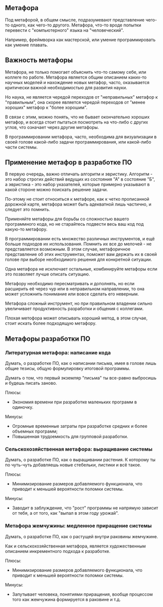 ## Метафора

  Под метафорой, в общем смысле, подразумевают представление чего-то одного, как чего-то другого. Метафора, что-то вроде попытки перевести с "компьютерного" языка на "человеческий".

  Например, фреймворка как мастерской, или умение программировать как умение плавать.

## Важность метафоры

  Метафора, не только помогает объяснить что-то самому себе, или коллеге по работе. Метафора является общим описанием каких-то научных моделей и нахождение новых метафор, часто, оказывается критически важной необходимостью для развития науки.

  Но наука, не является чередой переходов от "неправильных" метафор к "правильным", она скорее является чередой переходов от "менее хороших" метафор к "более хорошим".

  В связи с этим, можно понять, что не бывает окончательно хороших метафор, и всегда стоит пытаться посмотреть на что-либо с других углов, что означает через другие метафоры.

  В программировании метафора, часто, необходима для визуализации в своей голове какой-либо задачи программирования, или какой-либо части системы. 

## Применение метафор в разработке ПО

  В первую очередь, важно отличать алгоритм и эвристику. Алгоритм - это набор строгих действий ведущих из состояния "А" в состояние "Б", а эвристика - это набор указателей, которые примерно указывают в какой стороне можно поискать решение задачи.

  По-этому не стоит относиться к метафоре, как к четко прописанной дорожной карте, метафора может быть адекватной лишь частично, и следует это помнить.

  Применяйте метафоры для борьбы со сложностью вашего программного кода, но не старайтесь подвести весь ваш код под какую-то метафору.

  В программировании есть множество различных инструментов, и ещё больше подходов их использования. Помнить их все до мелочей - не представляется возможным. В этом случае, метафоричное представление об этих инструментах, поможет вам держать их в своей голове при выборе необходимого решения для конкретной ситуации.

  Одна метафора не исключает остальные, комбинируйте метафоры если это позволяет лучше описать ситуацию.
  
  Метафору необходимо пересматривать и дополнять, но если расширить её через чур или в неправильном направлении, то она может усложнить понимание или вовсе сделать его неверным.

  Метафора сложный инструмент, но при правильном владении сильно увеличивает продуктивность разработки и общения с коллегами.

  Плохая метофора может описывать хороший метод, в этом случае, стоит искать более подходящую метафору.

## Метафоры разработки ПО

### Литературная метафора: написание кода

  Думать, о разработке ПО, как о написании письма, имея в голове лишь общие тезисы, общую формулировку итоговой программы.

  Думать о том, что первый экземляр "письма" ты все-равно выбросишь и будешь писать заново.

  Плюсы:

  - Экономия времени при разработке маленьких программ в одиночку.
  
  Минусы:

  - Огромные временные затраты при разработке средних и более объемных программ;
  - Повышенная трудоемкость для групповой разработки.

### Сельскохозяйственная метафора: выращивание системы

  Думать, о разработке ПО, как о выращивании растения. К которому ты по чуть-чуть добавляешь новые стебельки, листики и всё такое.

  Плюсы:

  - Минимизирование размеров добавляемого функционала, что приводит к меньшей вероятности поломки системы.

  Минусы:

  - Заводит в заблуждение, что "рост" программы не напрямую зависит от тебя, а от того, как "выпал в этом году урожай".

### Метафора жемчужины: медленное приращение системы

  Думать, о разработке ПО, как о растущей внутри раковины жемчужине. 

  Как и сельскохозяйственная метафора, является художественным описанием инкрементного подхода к разработке.

  Плюсы:

  - Минимизирование размеров добавляемого функционала, что приводит к меньшей вероятности поломки системы.

  Минусы:

  - Запутывает человека, понятиями приращения, вообще процессом того как жемчужина формируется в раковине и т.д.
